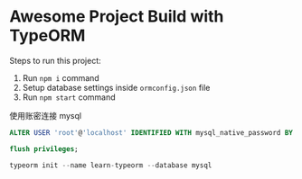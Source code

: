 # Awesome Project Build with TypeORM

Steps to run this project:

1. Run `npm i` command
2. Setup database settings inside `ormconfig.json` file
3. Run `npm start` command

使用账密连接 mysql

```sql
ALTER USER 'root'@'localhost' IDENTIFIED WITH mysql_native_password BY 'password'

flush privileges;
```

```js
typeorm init --name learn-typeorm --database mysql
```
